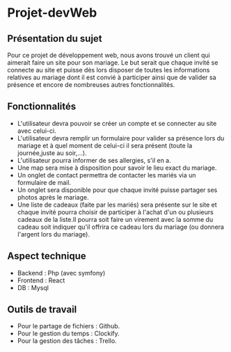 # Projet-devWeb

## Présentation du sujet
Pour ce projet de développement web, nous avons trouvé un client qui aimerait faire un site pour son mariage. Le but serait que chaque invité se connecte au site et puisse dès lors disposer de toutes les informations relatives au mariage dont il est convié à participer ainsi que de valider sa présence et encore de nombreuses autres fonctionnalités.

 ## Fonctionnalités
 - L'utilisateur devra pouvoir se créer un compte et se connecter au site avec celui-ci.
 - L'utilisateur devra remplir un formulaire pour valider sa présence lors du mariage et à quel moment de celui-ci il sera présent (toute la journée,juste au soir,...).
 - L'utilisateur pourra informer de ses allergies, s'il en a.
 - Une map sera mise à disposition pour savoir le lieu exact du mariage.
 - Un onglet de contact permettra de contacter les mariés via un formulaire de mail.
 - Un onglet sera disponible pour que chaque invité puisse partager ses photos après le mariage.
 - Une liste de cadeaux (faite par les mariés) sera présente sur le site et chaque invité pourra choisir de participer à l'achat d'un ou      plusieurs cadeaux de la liste.Il pourra soit faire un virement avec la somme du cadeau soit indiquer qu'il offrira ce cadeau lors du        mariage (ou donnera l'argent lors du mariage).
  
  ## Aspect technique
  - Backend : Php (avec symfony)
  - Frontend : React
  - DB : Mysql
  
  ## Outils de travail
  - Pour le partage de fichiers : Github.
  - Pour le gestion du temps : Clockify.
  - Pour la gestion des tâches : Trello.
  
  
 
 
 
